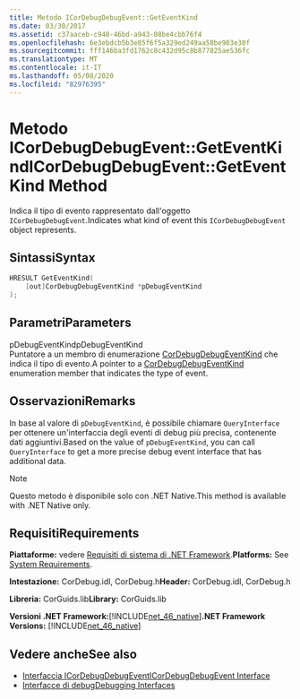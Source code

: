 ```yaml
---
title: Metodo ICorDebugDebugEvent::GetEventKind
ms.date: 03/30/2017
ms.assetid: c37aaceb-c948-46bd-a943-08be4cbb76f4
ms.openlocfilehash: 6e3ebdcb5b3e85f6f5a329ed249aa58be903e30f
ms.sourcegitcommit: fff146ba3fd1762c8c432d95c8b877825ae536fc
ms.translationtype: MT
ms.contentlocale: it-IT
ms.lasthandoff: 05/08/2020
ms.locfileid: "82976395"
---
```

# <a name="icordebugdebugeventgeteventkind-method"></a><span data-ttu-id="b68f3-102">Metodo ICorDebugDebugEvent::GetEventKind</span><span class="sxs-lookup"><span data-stu-id="b68f3-102">ICorDebugDebugEvent::GetEventKind Method</span></span>
<span data-ttu-id="b68f3-103">Indica il tipo di evento rappresentato dall'oggetto `ICorDebugDebugEvent`.</span><span class="sxs-lookup"><span data-stu-id="b68f3-103">Indicates what kind of event this `ICorDebugDebugEvent` object represents.</span></span>  
  
## <a name="syntax"></a><span data-ttu-id="b68f3-104">Sintassi</span><span class="sxs-lookup"><span data-stu-id="b68f3-104">Syntax</span></span>  
  
```cpp  
HRESULT GetEventKind(  
    [out]CorDebugDebugEventKind *pDebugEventKind  
);  
```  
  
## <a name="parameters"></a><span data-ttu-id="b68f3-105">Parametri</span><span class="sxs-lookup"><span data-stu-id="b68f3-105">Parameters</span></span>  
 <span data-ttu-id="b68f3-106">pDebugEventKind</span><span class="sxs-lookup"><span data-stu-id="b68f3-106">pDebugEventKind</span></span>  
 <span data-ttu-id="b68f3-107">Puntatore a un membro di enumerazione [CorDebugDebugEventKind](cordebugdebugeventkind-enumeration.md) che indica il tipo di evento.</span><span class="sxs-lookup"><span data-stu-id="b68f3-107">A pointer to a [CorDebugDebugEventKind](cordebugdebugeventkind-enumeration.md) enumeration member that indicates the type of event.</span></span>  
  
## <a name="remarks"></a><span data-ttu-id="b68f3-108">Osservazioni</span><span class="sxs-lookup"><span data-stu-id="b68f3-108">Remarks</span></span>  
 <span data-ttu-id="b68f3-109">In base al valore di `pDebugEventKind`, è possibile chiamare `QueryInterface` per ottenere un'interfaccia degli eventi di debug più precisa, contenente dati aggiuntivi.</span><span class="sxs-lookup"><span data-stu-id="b68f3-109">Based on the value of `pDebugEventKind`, you can call `QueryInterface` to get a more precise debug event interface that has additional data.</span></span>  
  
> [!NOTE]
> <span data-ttu-id="b68f3-110">Questo metodo è disponibile solo con .NET Native.</span><span class="sxs-lookup"><span data-stu-id="b68f3-110">This method is available with .NET Native only.</span></span>  
  
## <a name="requirements"></a><span data-ttu-id="b68f3-111">Requisiti</span><span class="sxs-lookup"><span data-stu-id="b68f3-111">Requirements</span></span>  
 <span data-ttu-id="b68f3-112">**Piattaforme:** vedere [Requisiti di sistema di .NET Framework](../../get-started/system-requirements.md).</span><span class="sxs-lookup"><span data-stu-id="b68f3-112">**Platforms:** See [System Requirements](../../get-started/system-requirements.md).</span></span>  
  
 <span data-ttu-id="b68f3-113">**Intestazione:** CorDebug.idl, CorDebug.h</span><span class="sxs-lookup"><span data-stu-id="b68f3-113">**Header:** CorDebug.idl, CorDebug.h</span></span>  
  
 <span data-ttu-id="b68f3-114">**Libreria:** CorGuids.lib</span><span class="sxs-lookup"><span data-stu-id="b68f3-114">**Library:** CorGuids.lib</span></span>  
  
 <span data-ttu-id="b68f3-115">**Versioni .NET Framework:**[!INCLUDE[net_46_native](../../../../includes/net-46-native-md.md)]</span><span class="sxs-lookup"><span data-stu-id="b68f3-115">**.NET Framework Versions:** [!INCLUDE[net_46_native](../../../../includes/net-46-native-md.md)]</span></span>  
  
## <a name="see-also"></a><span data-ttu-id="b68f3-116">Vedere anche</span><span class="sxs-lookup"><span data-stu-id="b68f3-116">See also</span></span>

- [<span data-ttu-id="b68f3-117">Interfaccia ICorDebugDebugEvent</span><span class="sxs-lookup"><span data-stu-id="b68f3-117">ICorDebugDebugEvent Interface</span></span>](icordebugdebugevent-interface.md)
- [<span data-ttu-id="b68f3-118">Interfacce di debug</span><span class="sxs-lookup"><span data-stu-id="b68f3-118">Debugging Interfaces</span></span>](debugging-interfaces.md)
